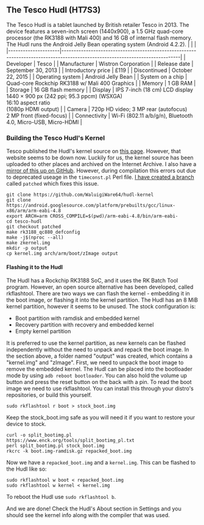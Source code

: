 ## The Tesco Hudl (HT7S3)
The Tesco Hudl is a tablet launched by British retailer Tesco in 2013. The device features a seven-inch screen (1440x900), a 1.5 GHz quad-core processor (the RK3188 with Mali 400) and 16 GB of internal flash memory. The Hudl runs the Android Jelly Bean operating system (Android 4.2.2).
|                     |                                                                                                                              |
|---------------------|------------------------------------------------------------------------------------------------------------------------------|
| Developer           |	Tesco                                                                                                                        |
| Manufacturer        |	Wistron Corporation                                                                                                          |
| Release date	      | September 30, 2013                                                                                                           |
| Introductory price	| £119                                                                                                                         |
| Discontinued	      | October 22, 2015                                                                                                             |
| Operating system	  | Android Jelly Bean                                                                                                           |
| System on a chip	  | Quad-core Rockchip RK3188 w/ Mali 400 Graphics                                                                               |
| Memory              |	1 GB RAM                                                                                                                     |
| Storage	            | 16 GB flash memory                                                                                                           |
| Display	            | IPS 7-inch (18 cm) LCD display<br/>1440 × 900 px (242 ppi; 95.3 ppcm) (WSXGA)<br/>16:10 aspect ratio<br/>(1080p HDMI output) |
| Camera	            | 720p HD video; 3 MP rear (autofocus)<br/>2 MP front (fixed-focus)                                                            | 
| Connectivity	      | Wi-Fi (802.11 a/b/g/n), Bluetooth 4.0, Micro-USB, Micro-HDMI                                                                 |

### Building the Tesco Hudl's Kernel
Tesco published the Hudl's kernel source on [this page](https://web.archive.org/web/20160322105950/https://www.tescotechsupport.com/downloads/). However, that website seems to be down now. Luckily for us, the kernel source has been uploaded to other places and archived on the Internet Archive. I also have a [mirror of this up on GitHub](https://github.com/WaluigiWare64/hudl-kernel/tree/stock). However, during compilation this errors out due to deprecated useage in the `timeconst.pl` Perl file. [I have created a branch](https://github.com/WaluigiWare64/hudl-kernel/tree/patched) called `patched` which fixes this issue.
```
git clone https://github.com/WaluigiWare64/hudl-kernel
git clone https://android.googlesource.com/platform/prebuilts/gcc/linux-x86/arm/arm-eabi-4.8
export ARCH=arm CROSS_COMPILE=$(pwd)/arm-eabi-4.8/bin/arm-eabi-
cd tesco-hudl
git checkout patched
make rk3188_qc880_defconfig
make -j$(nproc --all)
make zkernel.img
mkdir -p output
cp kernel.img arch/arm/boot/zImage output
```

#### Flashing it to the Hudl
The Hudl has a Rockchip RK3188 SoC, and it uses the RK Batch Tool program. However, an open source alternative has been developed, called rkflashtool. There are two ways we can flash the kernel - embedding it in the boot image, or flashing it into the kernel partition. The Hudl has an 8 MiB kernel partition, however it seems to be unused. The stock configuration is:
- Boot partition with ramdisk and embedded kernel
- Recovery partition with recovery and embedded kernel
- Empty kernel partition

It is preferred to use the kernel partition, as new kernels can be flashed independently without the need to unpack and repack the boot image. In the section above, a folder named "output" was created, which contains a "kernel.img" and "zImage".
First, we need to unpack the boot image to remove the embedded kernel. The Hudl can be placed into the bootloader mode by using `adb reboot bootloader`. You can also hold the volume up button and press the reset button on the back with a pin.
To read the boot image we need to use rkflashtool. You can install this through your distro's repositories, or build this yourself.
```
sudo rkflashtool r boot > stock_boot.img
```
Keep the stock_boot.img safe as you will need it if you want to restore your device to stock.
```
curl -o split_bootimg.pl https://www.enck.org/tools/split_bootimg_pl.txt
perl split_bootimg.pl stock_boot.img
rkcrc -k boot.img-ramdisk.gz repacked_boot.img
```
Now we have a `repacked_boot.img` and a `kernel.img`. This can be flashed to the Hudl like so:
```
sudo rkflashtool w boot < repacked_boot.img
sudo rkflashtool w kernel < kernel.img
```
To reboot the Hudl use `sudo rkflashtool b`.

And we are done! Check the Hudl's About section in Settings and you should see the kernel info along with the compiler that was used.
